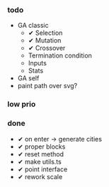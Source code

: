 ### todo

- GA classic
  - ✔ Selection
  - ✔ Mutation
  - ✔ Crossover
  - Termination condition
  - Inputs
  - Stats
- GA self
- paint path over svg?

### low prio

### done

- ✔ on enter -> generate cities
- ✔ proper blocks
- ✔ reset method
- ✔ make utils.ts
- ✔ point interface
- ✔ rework scale
